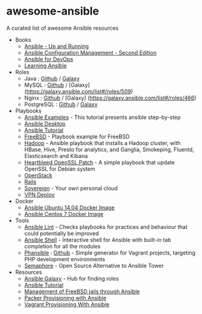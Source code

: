 # awesome-ansible
A curated list of awesome Ansible resources

- Books
  - [Ansible - Up and Running](http://shop.oreilly.com/product/0636920035626.do)
  - [Ansible Configuration Management - Second Edition](https://www.packtpub.com/networking-and-servers/ansible-configuration-management-second-edition)
  - [Ansible for DevOps](https://leanpub.com/ansible-for-devops)
  - [Learning Ansible](https://www.packtpub.com/networking-and-servers/learning-ansible)
- Roles
  - Java : [Github](https://github.com/silpion/ansible-java) / [Galaxy](https://galaxy.ansible.com/list#/roles/457)
  - MySQL : [Github](https://github.com/ANXS/mysql) / [Galaxy] (https://galaxy.ansible.com/list#/roles/509)
  - Nginx : [Github](https://github.com/jdauphant/ansible-role-nginx) / [Galaxy] (https://galaxy.ansible.com/list#/roles/466)
  - PostgreSQL : [Github](https://github.com/ANXS/postgresql) / [Galaxy](https://galaxy.ansible.com/list#/roles/512)
- Playbooks
  - [Ansible Examples](https://github.com/ansible/ansible-examples) - This tutorial presents ansible step-by-step
  - [Ansible Desktop](https://github.com/kalos/ansible-desktop)
  - [Ansible Tutorial](https://github.com/leucos/ansible-tuto)
  - [FreeBSD](https://github.com/jdauphant/ansible-freebsd-playbooks) - Playbook example for FreeBSD
  - [Hadoop](https://github.com/analytically/hadoop-ansible) - Ansible playbook that installs a Hadoop cluster, with HBase, Hive, Presto for analytics, and Ganglia, Smokeping, Fluentd, Elasticsearch and Kibana
  - [Heartbleed OpenSSL Patch](https://github.com/jdauphant/patch-openssl-CVE-2014-0160) - A simple playbook that update OpenSSL for Debian system
  - [OpenStack](https://github.com/openstack-ansible/openstack-ansible)
  - [Rails](https://github.com/j-mcnally/ansible-rails)
  - [Sovereign](https://github.com/al3x/sovereign) - Your own personal cloud
  - [VPN Deploy](https://github.com/ftao/vpn-deploy-playbook)
- Docker
  - [Ansible Ubuntu 14.04 Docker Image](https://registry.hub.docker.com/u/ansible/ubuntu14.04-ansible/)
  - [Ansible Centos 7 Docker Image](https://registry.hub.docker.com/u/ansible/centos7-ansible/)
- Tools
  - [Ansible Lint](https://github.com/willthames/ansible-lint) - Checks playbooks for practices and behaviour that could potentially be improved
  - [Ansible Shell](https://github.com/dominis/ansible-shell) - Interactive shell for Ansible with built-in tab completion for all the modules
  - [Phansible](http://phansible.com/) : [Github](https://github.com/phansible/phansible) - Simple generator for Vagrant projects, targeting PHP development environments
  - [Semaphore](https://github.com/ansible-semaphore/semaphore) - Open Source Alternative to Ansible Tower
- Resources
  - [Ansible Galaxy](https://galaxy.ansible.com) - Hub for finding roles
  - [Ansible Tutorial](https://github.com/leucos/ansible-tuto)
  - [Management of FreeBSD jails through Ansible](https://www.keltia.net/howtos/jail-mgmt-with-ansible/)
  - [Packer Provisioning with Ansible](https://www.packer.io/docs/provisioners/ansible-local.html)
  - [Vagrant Provisioning With Ansible](https://docs.vagrantup.com/v2/provisioning/ansible.html)
